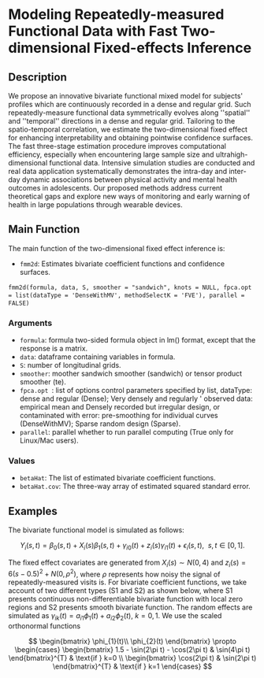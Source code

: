 # Modeling Repeatedly-measured Functional Data with Fast Two-dimensional Fixed-effects Inference

## Description
We propose an innovative bivariate functional mixed model for subjects' profiles which are continuously recorded in a dense and regular grid. Such repeatedly-measure functional data symmetrically evolves along ''spatial'' and ''temporal'' directions in a dense and regular grid. Tailoring to the spatio-temporal correlation, we estimate the two-dimensional fixed effect for enhancing interpretability and obtaining pointwise confidence surfaces. The fast three-stage estimation procedure improves computational efficiency, especially when encountering large sample size and ultrahigh-dimensional functional data. Intensive simulation studies are conducted and real data application systematically demonstrates the intra-day and inter-day dynamic associations between physical activity and mental health outcomes in adolescents. Our proposed methods address current theoretical gaps and explore new ways of monitoring and early warning of health in large populations through wearable devices.


## Main Function
The main function of the two-dimensional fixed effect inference is: 

* `fmm2d`: Estimates bivariate coefficient functions and confidence surfaces.

```
fmm2d(formula, data, S, smoother = "sandwich", knots = NULL, fpca.opt = list(dataType = 'DenseWithMV', methodSelectK = 'FVE'), parallel = FALSE)
``` 

### Arguments 
* `formula`: formula two-sided formula object in lm() format, except that the response is a matrix.
* `data`:  dataframe containing variables in formula.
* `S`: number of longitudinal grids.
* `smoother`: moother sandwich smoother (sandwich) or tensor product smoother (te).
* `fpca.opt `: list of options control parameters specified by list, dataType: dense and regular (Dense); Very densely and regularly ' observed data: empirical mean and Densely recorded but irregular design, or contaminated with error: pre-smoothing for individual curves (DenseWithMV); Sparse random design (Sparse).
* `parallel`: parallel whether to run parallel computing (True only for Linux/Mac users).

### Values
* `betaHat`: The list of estimated bivariate coefficient functions.
* `betaHat.cov`: The three-way array of estimated squared standard error. 

## Examples

The bivariate functional model is simulated as follows:

$$Y_{i}(s,t) = \beta_{0}(s,t) + X_{i}(s)\beta_{1}(s,t) + \gamma_{i0}(t) + z_{i}(s)\gamma_{i1}(t) + \epsilon_{i}(s, t), \ \ s, t \in [0, 1].$$

The fixed effect covariates are generated from $X_{i}(s) \sim N(0, 4)$ and $z_{i}(s) = 6(s-0.5)^{2} + N(0,\rho^{2})$, where $\rho$ represents how noisy the signal of repeatedly-measured visits is. For bivariate coefficient functions, we take account of two different types (S1 and S2) as shown below, where S1 presents continuous non-differentiable bivariate function with local zero regions and S2 presents smooth bivariate function. The random effects are simulated as $\gamma_{ik}(t) = a_{i1}\phi_{1}(t) + a_{i2}\phi_{2}(t)$, $k=0,1$. We use the scaled orthonormal functions

$$
\begin{bmatrix}
\phi_{1}(t)\\
\phi_{2}(t)
\end{bmatrix}
\propto
\begin{cases}
\begin{bmatrix}
1.5 - \sin(2\pi t) - \cos(2\pi t) & \sin(4\pi t)
\end{bmatrix}^{T} & \text{if } k=0 \\
\begin{bmatrix}
\cos(2\pi t) & \sin(2\pi t) 
\end{bmatrix}^{T}  & \text{if } k=1
\end{cases}
$$

<figure class="third'>
	<img src=“https://github.com/Cheng-0621/2DFMM/blob/main/3Dbeta_trueIntercept.jpeg”>
	<img src=”https://github.com/Cheng-0621/2DFMM/blob/main/3Dbeta_trueS1.jpeg“>
	<img src=“https://github.com/Cheng-0621/2DFMM/blob/main/3Dbeta_trueS2.jpeg”>
</figure> 


![intercept](3Dbeta_trueIntercept.jpeg)



